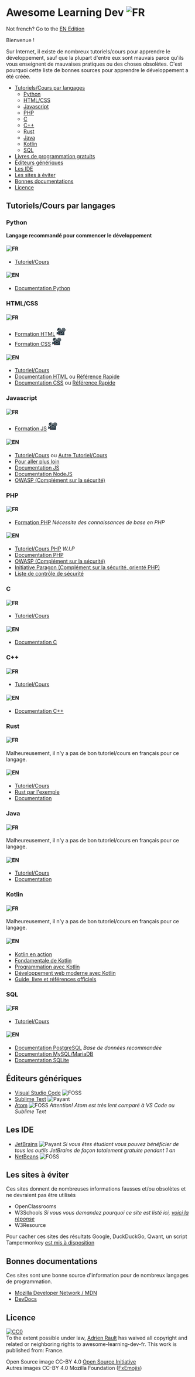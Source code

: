 # Awesome Learning Dev ![FR](https://raw.githubusercontent.com/learndev-info/awesome-learning-dev-fr/master/medias/franceflag.png)

Not french? Go to the [EN Edition](/en)

Bienvenue !

Sur Internet, il existe de nombreux tutoriels/cours pour apprendre le développement, sauf que la plupart d'entre eux sont mauvais parce qu'ils vous enseignent de mauvaises pratiques ou des choses obsolètes. C'est pourquoi cette liste de bonnes sources pour apprendre le développement a été créée.

- [Tutoriels/Cours par langages](#tutorielscours-par-langages)
  - [Python](#python)
  - [HTML/CSS](#htmlcss)
  - [Javascript](#javascript)
  - [PHP](#php)
  - [C](#c)
  - [C++](#c-1)
  - [Rust](#rust)
  - [Java](#java)
  - [Kotlin](#kotlin)
  - [SQL](#sql)
- [Livres de programmation gratuits](https://books.goalkicker.com/)
- [Éditeurs génériques](#%C3%A9diteurs-g%C3%A9n%C3%A9riques)
- [Les IDE](#les-ide)
- [Les sites à éviter](#les-sites-%C3%A0-%C3%A9viter)
- [Bonnes documentations](#bonnes-documentations)
- [Licence](#licence)

## Tutoriels/Cours par langages

### Python

**Langage recommandé pour commencer le développement**

#### ![FR](https://raw.githubusercontent.com/learndev-info/awesome-learning-dev-fr/master/medias/franceflag.png)

* [Tutoriel/Cours](https://inforef.be/swi/download/apprendre_python3_5.pdf)

#### ![EN](https://raw.githubusercontent.com/learndev-info/awesome-learning-dev-fr/master/medias/greatbritainflag.png)

* [Documentation Python](https://docs.python.org/3/)

### HTML/CSS

#### ![FR](https://raw.githubusercontent.com/learndev-info/awesome-learning-dev-fr/master/medias/franceflag.png)

* [Formation HTML](https://www.grafikart.fr/formations/html) ![Vidéo](https://raw.githubusercontent.com/learndev-info/awesome-learning-dev-fr/master/medias/videocamera.png?v=1.0.1)
* [Formation CSS](https://www.grafikart.fr/formations/css) ![Vidéo](https://raw.githubusercontent.com/learndev-info/awesome-learning-dev-fr/master/medias/videocamera.png?v=1.0.1)

#### ![EN](https://raw.githubusercontent.com/learndev-info/awesome-learning-dev-fr/master/medias/greatbritainflag.png)

* [Tutoriel/Cours](https://marksheet.io/)
* [Documentation HTML](https://developer.mozilla.org/en-US/docs/Glossary/HTML) ou [Référence Rapide](https://htmlreference.io/)
* [Documentation CSS](https://developer.mozilla.org/en-US/docs/Glossary/CSS) ou [Référence Rapide](https://cssreference.io/)

### Javascript

#### ![FR](https://raw.githubusercontent.com/learndev-info/awesome-learning-dev-fr/master/medias/franceflag.png)

* [Formation JS](https://www.grafikart.fr/formations/javascript) ![Vidéo](https://raw.githubusercontent.com/learndev-info/awesome-learning-dev-fr/master/medias/videocamera.png?v=1.0.1)

#### ![EN](https://raw.githubusercontent.com/learndev-info/awesome-learning-dev-fr/master/medias/greatbritainflag.png)

* [Tutoriel/Cours](https://eloquentjavascript.net/) ou [Autre Tutoriel/Cours](https://javascript.info/)
* [Pour aller plus loin](https://github.com/getify/You-Dont-Know-JS)
* [Documentation JS](https://developer.mozilla.org/en-US/docs/Web/JavaScript)
* [Documentation NodeJS](https://nodejs.org/api/)
* [OWASP (Complément sur la sécurité)](https://www.owasp.org/index.php/Main_Page)

### PHP

#### ![FR](https://raw.githubusercontent.com/learndev-info/awesome-learning-dev-fr/master/medias/franceflag.png)

* [Formation PHP](https://www.grafikart.fr/formations/php) _Nécessite des connaissances de base en PHP_

#### ![EN](https://raw.githubusercontent.com/learndev-info/awesome-learning-dev-fr/master/medias/greatbritainflag.png)

* [Tutoriel/Cours PHP](https://php.learn.dev.info/) _W.I.P_ 
* [Documentation PHP](https://secure.php.net/)
* [OWASP (Complément sur la sécurité)](https://www.owasp.org/index.php/Main_Page)
* [Initiative Paragon (Complément sur la sécurité, orienté PHP)](https://paragonie.com/)
* [Liste de contrôle de sécurité](https://www.sqreen.io/checklists/php-security-checklist)

### C

#### ![FR](https://raw.githubusercontent.com/learndev-info/awesome-learning-dev-fr/master/medias/franceflag.png)

* [Tutoriel/Cours](https://zestedesavoir.com/tutoriels/755/le-langage-c-1/)

#### ![EN](https://raw.githubusercontent.com/learndev-info/awesome-learning-dev-fr/master/medias/greatbritainflag.png)

* [Documentation C](http://devdocs.io/c/)

### C++

#### ![FR](https://raw.githubusercontent.com/learndev-info/awesome-learning-dev-fr/master/medias/franceflag.png)

* [Tutoriel/Cours](http://guillaume.belz.free.fr/doku.php?id=programmez_avec_le_langage_c)

#### ![EN](https://raw.githubusercontent.com/learndev-info/awesome-learning-dev-fr/master/medias/greatbritainflag.png)

* [Documentation C++](https://en.cppreference.com/w/)

### Rust

#### ![FR](https://raw.githubusercontent.com/learndev-info/awesome-learning-dev-fr/master/medias/franceflag.png)

Malheureusement, il n'y a pas de bon tutoriel/cours en français pour ce langage.

#### ![EN](https://raw.githubusercontent.com/learndev-info/awesome-learning-dev-fr/master/medias/greatbritainflag.png)

* [Tutoriel/Cours](https://doc.rust-lang.org/stable/book/2018-edition/index.html)
* [Rust par l'exemple](https://doc.rust-lang.org/stable/rust-by-example/)
* [Documentation](https://doc.rust-lang.org/std/index.html)

### Java

#### ![FR](https://raw.githubusercontent.com/learndev-info/awesome-learning-dev-fr/master/medias/franceflag.png)

Malheureusement, il n'y a pas de bon tutoriel/cours en français pour ce langage.

#### ![EN](https://raw.githubusercontent.com/learndev-info/awesome-learning-dev-fr/master/medias/greatbritainflag.png)

* [Tutoriel/Cours](http://java2s.com/)
* [Documentation](https://docs.oracle.com/javase)

### Kotlin

#### ![FR](https://raw.githubusercontent.com/learndev-info/awesome-learning-dev-fr/master/medias/franceflag.png)

Malheureusement, il n'y a pas de bon tutoriel/cours en français pour ce langage.

#### ![EN](https://raw.githubusercontent.com/learndev-info/awesome-learning-dev-fr/master/medias/greatbritainflag.png)

* [Kotlin en action](https://www.manning.com/books/kotlin-in-action)
* [Fondamentale de Kotlin](http://www.fundamental-kotlin.com/)
* [Programmation avec Kotlin](https://www.packtpub.com/application-development/programming-kotlin)
* [Développement web moderne avec Kotlin](https://leanpub.com/modern-web-development-with-kotlin)
* [Guide, livre et références officiels](https://kotlinlang.org/docs/reference/)

### SQL

#### ![FR](https://raw.githubusercontent.com/learndev-info/awesome-learning-dev-fr/master/medias/franceflag.png)

* [Tutoriel/Cours](https://sql.sh/)

#### ![EN](https://raw.githubusercontent.com/learndev-info/awesome-learning-dev-fr/master/medias/greatbritainflag.png)

* [Documentation PostgreSQL](https://www.postgresql.org/docs/10/static/index.html) *Base de données recommandée*
* [Documentation MySQL/MariaDB](https://dev.mysql.com/doc/refman/8.0/en/)
* [Documentation SQLite](https://sqlite.org/docs.html)

## Éditeurs génériques

* [Visual Studio Code](https://code.visualstudio.com/) ![FOSS](https://raw.githubusercontent.com/learndev-info/awesome-learning-dev-fr/master/medias/opensource.png?v=1.0.1)
* [Sublime Text](https://www.sublimetext.com/) ![Payant](https://raw.githubusercontent.com/learndev-info/awesome-learning-dev-fr/master/medias/moneybag.png?v=1.0.1)
* [Atom](https://atom.io/) ![FOSS](https://raw.githubusercontent.com/learndev-info/awesome-learning-dev-fr/master/medias/opensource.png?v=1.0.1) _Attention! Atom est très lent comparé à VS Code ou Sublime Text_

## Les IDE

* [JetBrains](https://www.jetbrains.com/) ![Payant](https://raw.githubusercontent.com/learndev-info/awesome-learning-dev-fr/master/medias/moneybag.png?v=1.0.1) _Si vous êtes étudiant vous pouvez bénéficier de tous les outils JetBrains de façon totalement gratuite pendant 1 an_
* [NetBeans](https://netbeans.org/) ![FOSS](https://raw.githubusercontent.com/learndev-info/awesome-learning-dev-fr/master/medias/opensource.png?v=1.0.1)

## Les sites à éviter

Ces sites donnent de nombreuses informations fausses et/ou obsolètes et ne devraient pas être utilisés

* OpenClassrooms
* W3Schools _Si vous vous demandez pourquoi ce site est listé ici, [voici la réponse](https://xela.isfucking.cool/blog/fr/why-is-w3schools-bad)_
* W3Resource

Pour cacher ces sites des résultats Google, DuckDuckGo, Qwant, un script Tampermonkey [est mis à disposition](https://raw.githubusercontent.com/learndev-info/awesome-learning-dev-fr/master/tampermonkey.js)

## Bonnes documentations

Ces sites sont une bonne source d'information pour de nombreux langages de programmation.

* [Mozilla Developer Network / MDN](https://developer.mozilla.org/en-US/)
* [DevDocs](https://devdocs.io/)

## Licence

<p xmlns:dct="http://purl.org/dc/terms/" xmlns:vcard="http://www.w3.org/2001/vcard-rdf/3.0#">
  <a rel="license"
     href="http://creativecommons.org/publicdomain/zero/1.0/">
    <img src="https://licensebuttons.net/p/zero/1.0/88x31.png" style="border-style: none;" alt="CC0" />
  </a>
  <br />
  To the extent possible under law,
  <a rel="dct:publisher"
     href="https://www.learndev.info/">
    <span property="dct:title">Adrien Rault</span></a>
  has waived all copyright and related or neighboring rights to
  <span property="dct:title">awesome-learning-dev-fr</span>.
This work is published from:
<span property="vcard:Country" datatype="dct:ISO3166"
      content="FR" about="https://www.learndev.info/">
  France</span>.
</p>

Open Source image CC-BY 4.0 [Open Source Initiative](https://opensource.org/)<br>
Autres images CC-BY 4.0 Mozilla Foundation ([FxEmojis](https://github.com/mozilla/fxemoji))
